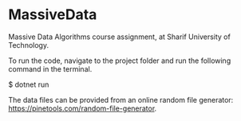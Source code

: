 # MassiveData
Massive Data Algorithms course assignment, at Sharif University of Technology.

To run the code, navigate to the project folder and run the following command in the terminal.

$ dotnet run


The data files can be provided from an online random file generator: https://pinetools.com/random-file-generator.
